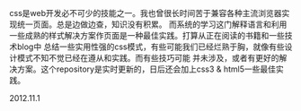 css是web开发必不可少的技能之一。我也曾很长时间苦于兼容各种主流浏览器实现统一页面。总是边做边查，知识没有积累。
而系统的学习这门解释语言和利用一些成熟的样式解决方案作页面是一种最佳实践。打算从正在阅读的书籍和一些技术blog中
总结一些实用性强的css模式，有些可能我们已经烂熟于胸，就像有些设计模式不知不觉已经在遵从和实践。而有些技巧可能
并未涉及，或者有更好的解决方案。这个repository是实时更新的，日后还会加上css3 & html5一些最佳实践。



2012.11.1